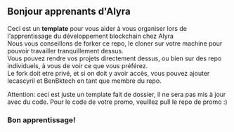 ## Bonjour apprenants d'Alyra

Ceci est un **template** pour vous aider à vous organiser lors de l'apprentissage du développement blockchain chez Alyra  
Nous vous conseillons de forker ce repo, le cloner sur votre machine pour pouvoir travailler tranquillement dessus.  
Vous pouvez rendre vos projets directement dessus, ou bien sur des repo individuels, à vous de voir ce que vous préférez.  
Le fork doit etre privé, et si on doit y avoir accès, vous pouvez ajouter lecascyril et BenBktech en tant que membre du repo.

Attention: ceci est juste un template fait de dossier, il ne sera pas mis à jour avec du code. Pour le code de votre promo, veuillez pull le repo de promo :)

### Bon apprentissage!

